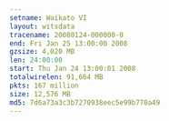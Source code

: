 ```yaml
---
setname: Waikato VI
layout: witsdata
tracename: 20080124-000000-0
end: Fri Jan 25 13:00:00 2008
gzsize: 4,020 MB
len: 24:00:00
start: Thu Jan 24 13:00:01 2008
totalwirelen: 91,664 MB
pkts: 167 million
size: 12,576 MB
md5: 7d6a73a3c3b7270938eec5e99b770a49
---
```

